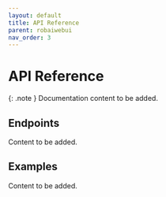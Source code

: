 ```yaml
---
layout: default
title: API Reference
parent: robaiwebui
nav_order: 3
---
```


# API Reference

{: .note }
Documentation content to be added.

## Endpoints

Content to be added.

## Examples

Content to be added.
